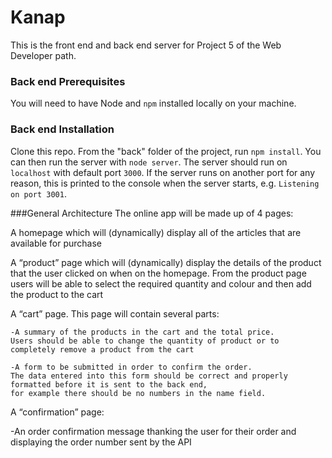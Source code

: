 # Kanap #

This is the front end and back end server for Project 5 of the Web Developer path.

### Back end Prerequisites ###

You will need to have Node and `npm` installed locally on your machine.

### Back end Installation ###

Clone this repo. From the "back" folder of the project, run `npm install`. You 
can then run the server with `node server`. 
The server should run on `localhost` with default port `3000`. If the
server runs on another port for any reason, this is printed to the
console when the server starts, e.g. `Listening on port 3001`.

###General Architecture
The online app will be made up of 4 pages:

A homepage which will (dynamically) display all of the articles that are available for purchase

A “product” page which will (dynamically) display the details of the product that the user clicked on when on the homepage. From the product page users will be able to select the required quantity and colour and then add the product to the cart

A “cart” page. This page will contain several parts:
    
    -A summary of the products in the cart and the total price. 
    Users should be able to change the quantity of product or to completely remove a product from the cart
    
    -A form to be submitted in order to confirm the order. 
    The data entered into this form should be correct and properly formatted before it is sent to the back end, 
    for example there should be no numbers in the name field.

A “confirmation” page:
   
   -An order confirmation message thanking the user for their order and displaying the order number sent by the API
